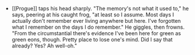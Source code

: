 - [[Progue]] taps his head sharply. "The memory's not what it used to," he says, peering at his caught frog, "at least so I assume. Most days I actually don't remember ever living anywhere but here. I've forgotten what I remember on the days I do remember." He giggles, then frowns. "From the circumstantial there's evidence I've been here for green as green eons, though. Pretty place to lose one's mind. Did I say that already? Yes? Ah well-oh."